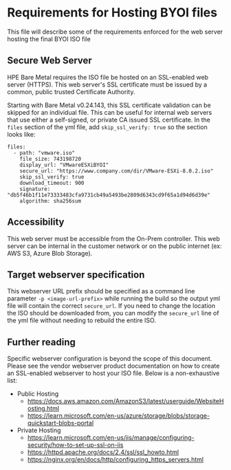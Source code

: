 <!-- (C) Copyright 2024 Hewlett Packard Enterprise Development LP -->

# Requirements for Hosting BYOI files

This file will describe some of the requirements enforced for the web server hosting the final BYOI ISO file

## Secure Web Server

HPE Bare Metal requires the ISO file be hosted on an SSL-enabled web server (HTTPS). This web server's SSL
certificate must be issued by a common, public trusted Certificate Authority.

Starting with Bare Metal v0.24.143, this SSL certificate validation can be skipped for an individual file. This
can be useful for internal web servers that use either a self-signed, or private CA issued SSL certificate.
In the `files` section of the yml file, add `skip_ssl_verify: true` so the section looks like:
```
files:
  - path: "vmware.iso"
    file_size: 743198720
    display_url: "VMwareESXiBYOI"
    secure_url: "https://www.company.com/dir/VMware-ESXi-8.0.2.iso"
    skip_ssl_verify: true
    download_timeout: 900
    signature: "db5f46b1f11e73333483cfa9731cb49a5493be2809d6343cd9f65a1d94d6d39e"
    algorithm: sha256sum
```

## Accessibility

This web server must be accessible from the On-Prem controller. This web server can be internal in the
customer network or on the public internet (ex: AWS S3, Azure Blob Storage).

## Target webserver specification

This webserver URL prefix should be specified as a command line parameter `-p <image-url-prefix>` while running
the build so the output yml file will contain the correct `secure_url`.
If you need to change the location the ISO should be downloaded from, you can modify the `secure_url` line of the
yml file without needing to rebuild the entire ISO.

## Further reading

Specific webserver configuration is beyond the scope of this document. Please see the vendor webserver
product documentation on how to create an SSL-enabled webserver to host your ISO file. Below is a
non-exhaustive list:
* Public Hosting
  * https://docs.aws.amazon.com/AmazonS3/latest/userguide/WebsiteHosting.html
  * https://learn.microsoft.com/en-us/azure/storage/blobs/storage-quickstart-blobs-portal
* Private Hosting
  * https://learn.microsoft.com/en-us/iis/manage/configuring-security/how-to-set-up-ssl-on-iis
  * https://httpd.apache.org/docs/2.4/ssl/ssl_howto.html
  * https://nginx.org/en/docs/http/configuring_https_servers.html
